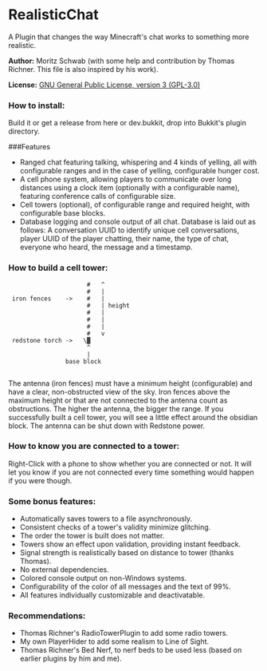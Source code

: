 RealisticChat
===========

A Plugin that changes the way Minecraft's chat works to something more realistic.


**Author:** Moritz Schwab (with some help and contribution by Thomas Richner. This file is also inspired by his work).

**License:** [GNU General Public License, version 3 (GPL-3.0)](http://opensource.org/licenses/gpl-3.0)

### How to install:

Build it or get a release from here or dev.bukkit, drop into Bukkit's plugin directory.

###Features
- Ranged chat featuring talking, whispering and 4 kinds of yelling, all with configurable ranges and in the case of yelling, configurable hunger cost.
- A cell phone system, allowing players to communicate over long distances using a clock item (optionally with a configurable name), featuring conference calls of configurable size.
- Cell towers (optional), of configurable range and required height, with configurable base blocks.
- Database logging and console output of all chat. Database is laid out as follows: A conversation UUID to identify unique cell conversations, player UUID of the player chatting, their name, the type of chat, everyone who heard, the message and a timestamp.

### How to build a cell tower:


```
                      #   ^
                      #   |
 iron fences    ->    #   |
                      #   | height
                      #   |
                      #   |
                      #   |
                      #   v
 redstone torch ->   \▓   
                      ^
                      |
                base block
                
```
                  
The antenna (iron fences) must have a minimum height (configurable) and have a clear, non-obstructed view of the sky. Iron fences above the maximum height or that are not connected to the antenna count as obstructions. The higher the antenna, the bigger the range. If you successfully built a cell tower, you will see a little effect around the obsidian block.
The antenna can be shut down with Redstone power. 

### How to know you are connected to a tower:
Right-Click with a phone to show whether you are connected or not. It will let you know if you are not connected every time something would happen if you were though.

### Some bonus features:
- Automatically saves towers to a file asynchronously.
- Consistent checks of a tower's validity minimize glitching.
- The order the tower is built does not matter.
- Towers show an effect upon validation, providing instant feedback.
- Signal strength is realistically based on distance to tower (thanks Thomas).
- No external dependencies.
- Colored console output on non-Windows systems.
- Configurability of the color of all messages and the text of 99%.
- All features individually customizable and deactivatable.

### Recommendations:
- Thomas Richner's RadioTowerPlugin to add some radio towers.
- My own PlayerHider to add some realism to Line of Sight.
- Thomas Richner's Bed Nerf, to nerf beds to be used less (based on earlier plugins by him and me).
